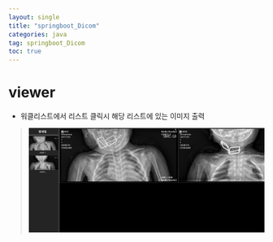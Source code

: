 ```yaml
---
layout: single
title: "springboot_Dicom"
categories: java
tag: springboot_Dicom
toc: true
---
```


# viewer

- 워클리스트에서 리스트 클릭시 해당 리스트에 있는 이미지 출력

> <img src="../assets/images/Dicom01.png" />

